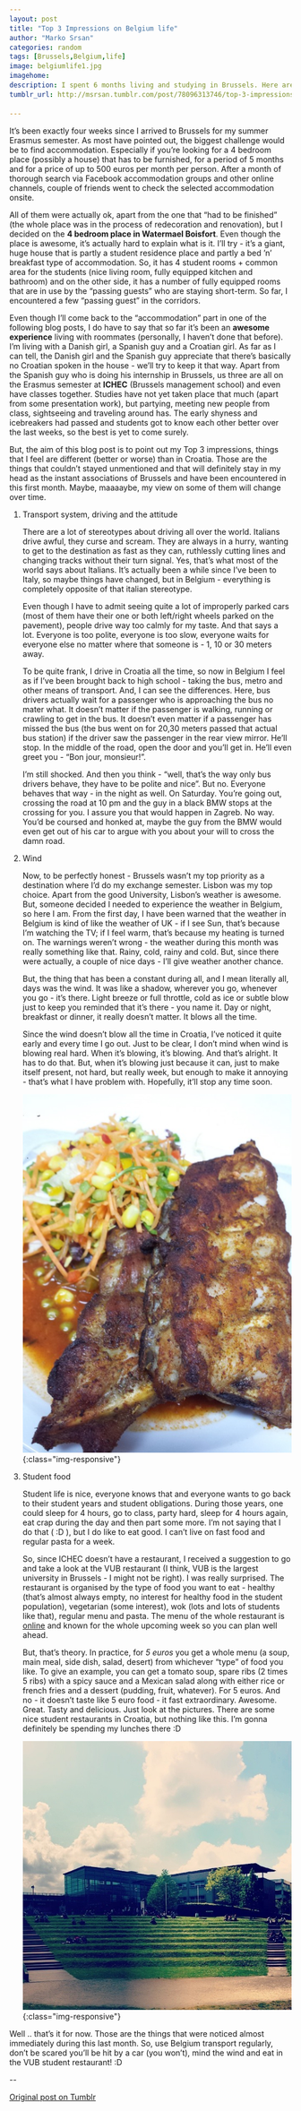 ```yaml
---
layout: post
title: "Top 3 Impressions on Belgium life"
author: "Marko Srsan"
categories: random
tags: [Brussels,Belgium,life]
image: belgiumlife1.jpg
imagehome: 
description: I spent 6 months living and studying in Brussels. Here are my impressions on Belgium life.
tumblr_url: http://msrsan.tumblr.com/post/78096313746/top-3-impressions-brussels

---
```


It’s been exactly four weeks since I arrived to Brussels for my summer Erasmus semester. As most have pointed out, the biggest challenge would be to find accommodation. Especially if you’re looking for a 4 bedroom place (possibly a house) that has to be furnished, for a period of 5 months and for a price of up to 500 euros per month per person. After a month of thorough search via Facebook accommodation groups and other online channels, couple of friends went to check the selected accommodation onsite.

All of them were actually ok, apart from the one that “had to be finished” (the whole place was in the process of redecoration and renovation), but I decided on the **4 bedroom place in Watermael Boisfort**. Even though the place is awesome, it’s actually hard to explain what is it. I’ll try - it’s a giant, huge house that is partly a student residence place and partly a bed ’n’ breakfast type of accommodation. So, it has 4 student rooms + common area for the students (nice living room, fully equipped kitchen and bathroom) and on the other side, it has a number of fully equipped rooms that are in use by the “passing guests” who are staying short-term. So far, I encountered a few “passing guest” in the corridors.  

Even though I’ll come back to the “accommodation” part in one of the following blog posts, I do have to say that so far it’s been an **awesome experience** living with roommates (personally, I haven’t done that before). I’m living with a Danish girl, a Spanish guy and a Croatian girl. As far as I can tell, the Danish girl and the Spanish guy appreciate that there’s basically no Croatian spoken in the house - we’ll try to keep it that way. Apart from the Spanish guy who is doing his internship in Brussels, us three are all on the Erasmus semester at **ICHEC** (Brussels management school) and even have classes together. Studies have not yet taken place that much (apart from some presentation work), but partying, meeting new people from class, sightseeing and traveling around has. The early shyness and icebreakers had passed and students got to know each other better over the last weeks, so the best is yet to come surely. 

But, the aim of this blog post is to point out my Top 3 impressions, things that I feel are different (better or worse) than in Croatia. Those are the things that couldn’t stayed unmentioned and that will definitely stay in my head as the instant associations of Brussels and have been encountered in this first month. Maybe, maaaaybe, my view on some of them will change over time. 

1. Transport system, driving and the attitude

    There are a lot of stereotypes about driving all over the world. Italians drive awful, they curse and scream. They are always in a hurry, wanting to get to the destination as fast as they can, ruthlessly cutting lines and changing tracks without their turn signal. Yes, that’s what most of the world says about Italians. It’s actually been a while since I’ve been to Italy, so maybe things have changed, but in Belgium - everything is completely opposite of that italian stereotype. 
    
    Even though I have to admit seeing quite a lot of improperly parked cars (most of them have their one or both left/right wheels parked on the pavement), people drive way too calmly for my taste. And that says a lot. Everyone is too polite, everyone is too slow, everyone waits for everyone else no matter where that someone is - 1, 10 or 30 meters away.  
    
    To be quite frank, I drive in Croatia all the time, so now in Belgium I feel as if I’ve been brought back to high school - taking the bus, metro and other means of transport. And, I can see the differences. Here, bus drivers actually wait for a passenger who is approaching the bus no mater what. It doesn’t matter if the passenger is walking, running or crawling to get in the bus. It doesn’t even matter if a passenger has missed the bus (the bus went on for 20,30 meters passed that actual bus station) if the driver saw the passenger in the rear view mirror. He’ll stop. In the middle of the road, open the door and you’ll get in. He’ll even greet you - “Bon jour, monsieur!”. 
    
    I’m still shocked. And then you think - “well, that’s the way only bus drivers behave, they have to be polite and nice”. But no. Everyone behaves that way - in the night as well. On Saturday. You’re going out, crossing the road at 10 pm and the guy in a black BMW stops at the crossing for you. I assure you that would happen in Zagreb. No way. You’d be coursed and honked at, maybe the guy from the BMW would even get out of his car to argue with you about your will to cross the damn road.

2. Wind 

    Now, to be perfectly honest - Brussels wasn’t my top priority as a destination where I’d do my exchange semester. Lisbon was my top choice. Apart from the good University, Lisbon’s weather is awesome. But, someone decided I needed to experience the weather in Belgium, so here I am. From the first day, I have been warned that the weather in Belgium is kind of like the weather of UK - if I see Sun, that’s because I’m watching the TV; if I feel warm, that’s because my heating is turned on. The warnings weren’t wrong - the weather during this month was really something like that. Rainy, cold, rainy and cold. But, since there were actually, a couple of nice days - I’ll give weather another chance. 
    
    But, the thing that has been a constant during all, and I mean literally all, days was the wind. It was like a shadow, wherever you go, whenever you go - it’s there. Light breeze or full throttle, cold as ice or subtle blow just to keep you reminded that it’s there - you name it. Day or night, breakfast or dinner, it really doesn’t matter. It blows all the time.  
    
    Since the wind doesn’t blow all the time in Croatia, I’ve noticed it quite early and every time I go out. Just to be clear, I don’t mind when wind is blowing real hard. When it’s blowing, it’s blowing. And that’s alright. It has to do that. But, when it’s blowing just because it can, just to make itself present, not hard, but really week, but enough to make it annoying - that’s what I have problem with. Hopefully, it’ll stop any time soon.
    
    ![FOOD](../assets/img/belgiumlife2.jpg){:class="img-responsive"}

3. Student food

    Student life is nice, everyone knows that and everyone wants to go back to their student years and student obligations. During those years, one could sleep for 4 hours, go to class, party hard, sleep for 4 hours again, eat crap during the day and then part some more. I’m not saying that I do that ( :D ), but I do like to eat good. I can’t live on fast food and regular pasta for a week.  
    
    So, since ICHEC doesn’t have a restaurant, I received a suggestion to go and take a look at the VUB restaurant (I think, VUB is the largest university in Brussels - I might not be right). I was really surprised. The restaurant is organised by the type of food you want to eat - healthy (that’s almost always empty, no interest for healthy food in the student population), vegetarian (some interest), wok (lots and lots of students like that), regular menu and pasta. The menu of the whole restaurant is [online](https://intranet.vub.ac.be/restaurant/menuetterbeekENG.html) and known for the whole upcoming week so you can plan well ahead.

    But, that’s theory. In practice, for *5 euros* you get a whole menu (a soup, main meal, side dish, salad, desert) from whichever “type” of food you like. To give an example, you can get a tomato soup, spare ribs (2 times 5 ribs) with a spicy sauce and a Mexican salad along with either rice or french fries and a dessert (pudding, fruit, whatever). For 5 euros. And no - it doesn’t taste like 5 euro food - it fast extraordinary. Awesome. Great. Tasty and delicious. Just look at the pictures. There are some nice student restaurants in Croatia, but nothing like this. I’m gonna definitely be spending my lunches there :D  
    
    ![VUB](../assets/img/belgiumlife3.jpg){:class="img-responsive"}

Well .. that’s it for now. Those are the things that were noticed almost immediately during this last month. So, use Belgium transport regularly, don’t be scared you’ll be hit by a car (you won’t), mind the wind and eat in the VUB student restaurant! :D

--

[Original post on Tumblr](http://msrsan.tumblr.com/post/78096313746/top-3-impressions-brussels)
